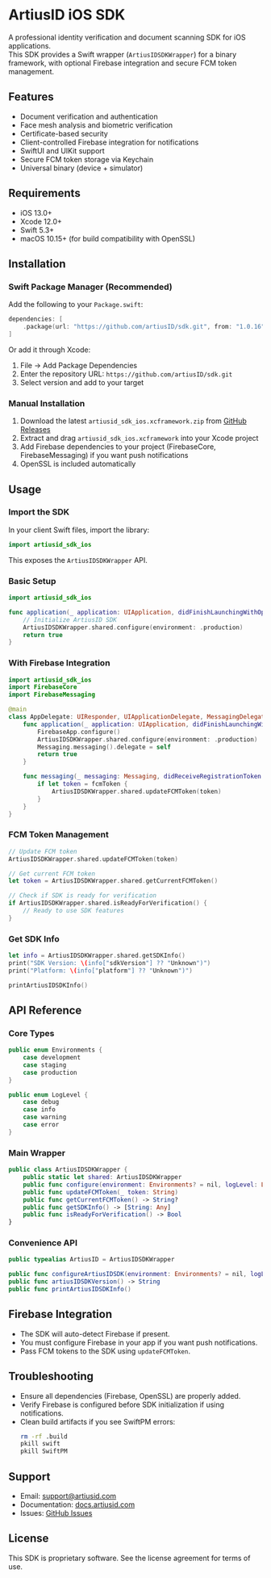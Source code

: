 # ArtiusID iOS SDK

A professional identity verification and document scanning SDK for iOS applications.  
This SDK provides a Swift wrapper (`ArtiusIDSDKWrapper`) for a binary framework, with optional Firebase integration and secure FCM token management.

## Features

- Document verification and authentication
- Face mesh analysis and biometric verification
- Certificate-based security
- Client-controlled Firebase integration for notifications
- SwiftUI and UIKit support
- Secure FCM token storage via Keychain
- Universal binary (device + simulator)

## Requirements

- iOS 13.0+
- Xcode 12.0+
- Swift 5.3+
- macOS 10.15+ (for build compatibility with OpenSSL)

## Installation

### Swift Package Manager (Recommended)

Add the following to your `Package.swift`:

```swift
dependencies: [
    .package(url: "https://github.com/artiusID/sdk.git", from: "1.0.16")
]
```

Or add it through Xcode:
1. File → Add Package Dependencies
2. Enter the repository URL: `https://github.com/artiusID/sdk.git`
3. Select version and add to your target

### Manual Installation

1. Download the latest `artiusid_sdk_ios.xcframework.zip` from [GitHub Releases](https://github.com/artiusID/sdk/releases)
2. Extract and drag `artiusid_sdk_ios.xcframework` into your Xcode project
3. Add Firebase dependencies to your project (FirebaseCore, FirebaseMessaging) if you want push notifications
4. OpenSSL is included automatically

## Usage

### Import the SDK

In your client Swift files, import the library:

```swift
import artiusid_sdk_ios
```

This exposes the `ArtiusIDSDKWrapper` API.

### Basic Setup

```swift
import artiusid_sdk_ios

func application(_ application: UIApplication, didFinishLaunchingWithOptions launchOptions: [UIApplication.LaunchOptionsKey: Any]?) -> Bool {
    // Initialize ArtiusID SDK
    ArtiusIDSDKWrapper.shared.configure(environment: .production)
    return true
}
```

### With Firebase Integration

```swift
import artiusid_sdk_ios
import FirebaseCore
import FirebaseMessaging

@main
class AppDelegate: UIResponder, UIApplicationDelegate, MessagingDelegate {
    func application(_ application: UIApplication, didFinishLaunchingWithOptions launchOptions: [UIApplication.LaunchOptionsKey: Any]?) -> Bool {
        FirebaseApp.configure()
        ArtiusIDSDKWrapper.shared.configure(environment: .production)
        Messaging.messaging().delegate = self
        return true
    }

    func messaging(_ messaging: Messaging, didReceiveRegistrationToken fcmToken: String?) {
        if let token = fcmToken {
            ArtiusIDSDKWrapper.shared.updateFCMToken(token)
        }
    }
}
```

### FCM Token Management

```swift
// Update FCM token
ArtiusIDSDKWrapper.shared.updateFCMToken(token)

// Get current FCM token
let token = ArtiusIDSDKWrapper.shared.getCurrentFCMToken()

// Check if SDK is ready for verification
if ArtiusIDSDKWrapper.shared.isReadyForVerification() {
    // Ready to use SDK features
}
```

### Get SDK Info

```swift
let info = ArtiusIDSDKWrapper.shared.getSDKInfo()
print("SDK Version: \(info["sdkVersion"] ?? "Unknown")")
print("Platform: \(info["platform"] ?? "Unknown")")

printArtiusIDSDKInfo()
```

## API Reference

### Core Types

```swift
public enum Environments {
    case development
    case staging
    case production
}

public enum LogLevel {
    case debug
    case info
    case warning
    case error
}
```

### Main Wrapper

```swift
public class ArtiusIDSDKWrapper {
    public static let shared: ArtiusIDSDKWrapper
    public func configure(environment: Environments? = nil, logLevel: LogLevel = .info)
    public func updateFCMToken(_ token: String)
    public func getCurrentFCMToken() -> String?
    public func getSDKInfo() -> [String: Any]
    public func isReadyForVerification() -> Bool
}
```

### Convenience API

```swift
public typealias ArtiusID = ArtiusIDSDKWrapper

public func configureArtiusIDSDK(environment: Environments? = nil, logLevel: LogLevel = .info)
public func artiusIDSDKVersion() -> String
public func printArtiusIDSDKInfo()
```

## Firebase Integration

- The SDK will auto-detect Firebase if present.
- You must configure Firebase in your app if you want push notifications.
- Pass FCM tokens to the SDK using `updateFCMToken`.

## Troubleshooting

- Ensure all dependencies (Firebase, OpenSSL) are properly added.
- Verify Firebase is configured before SDK initialization if using notifications.
- Clean build artifacts if you see SwiftPM errors:
  ```bash
  rm -rf .build
  pkill swift
  pkill SwiftPM
  ```

## Support

- Email: support@artiusid.com
- Documentation: [docs.artiusid.com](https://docs.artiusid.com)
- Issues: [GitHub Issues](https://github.com/artiusID/sdk/issues)

## License

This SDK is proprietary software. See the license agreement for terms of use.
